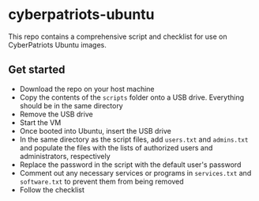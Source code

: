 # cyberpatriots-ubuntu

This repo contains a comprehensive script and checklist for use on CyberPatriots Ubuntu images.

## Get started

* Download the repo on your host machine
* Copy the contents of the `scripts` folder onto a USB drive. Everything should be in the same directory
* Remove the USB drive
* Start the VM
* Once booted into Ubuntu, insert the USB drive
* In the same directory as the script files, add `users.txt` and `admins.txt` and populate the files with the lists of authorized users and administrators, respectively
* Replace the password in the script with the default user's password
* Comment out any necessary services or programs in `services.txt` and `software.txt` to prevent them from being removed
* Follow the checklist
